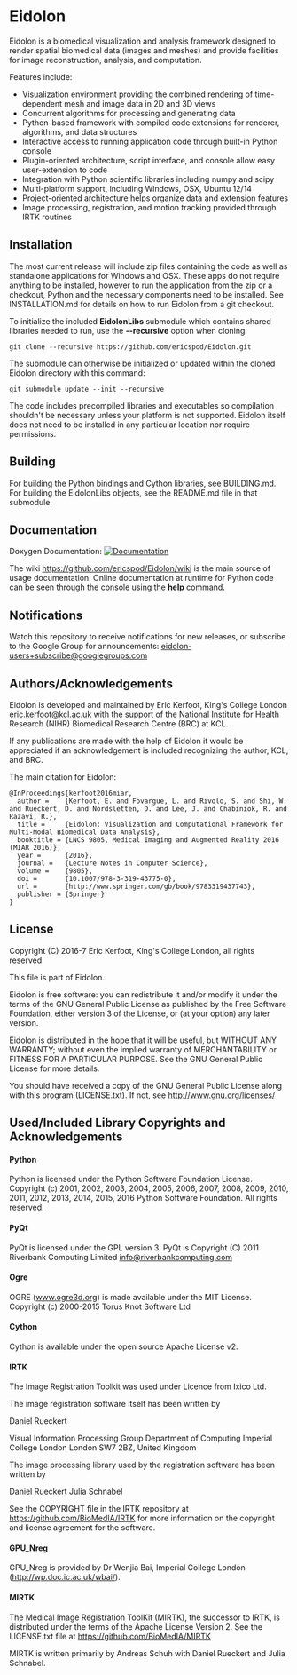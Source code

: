 # Eidolon
Eidolon is a biomedical visualization and analysis framework designed to render spatial biomedical data (images and meshes) and provide facilities for image reconstruction, analysis, and computation.

Features include:

 * Visualization environment providing the combined rendering of time-dependent mesh and image data in 2D and 3D views
 * Concurrent algorithms for processing and generating data
 * Python-based framework with compiled code extensions for renderer, algorithms, and data structures
 * Interactive access to running application code through built-in Python console
 * Plugin-oriented architecture, script interface, and console allow easy user-extension to code 
 * Integration with Python scientific libraries including numpy and scipy
 * Multi-platform support, including Windows, OSX, Ubuntu 12/14
 * Project-oriented architecture helps organize data and extension features
 * Image processing, registration, and motion tracking provided through IRTK routines

## Installation

The most current release will include zip files containing the code as well as standalone applications for Windows and OSX. 
These apps do not require anything to be installed, however to run the application from the zip or a checkout, Python and the necessary components need to be installed.
See INSTALLATION.md for details on how to run Eidolon from a git checkout. 

To initialize the included **EidolonLibs** submodule which contains shared libraries needed to run, use the **--recursive** option when cloning:

    git clone --recursive https://github.com/ericspod/Eidolon.git

The submodule can otherwise be initialized or updated within the cloned Eidolon directory with this command:

    git submodule update --init --recursive
    
The code includes precompiled libraries and executables so compilation shouldn't be necessary unless your platform is not supported. 
Eidolon itself does not need to be installed in any particular location nor require permissions.

## Building

For building the Python bindings and Cython libraries, see BUILDING.md.
For building the EidolonLibs objects, see the README.md file in that submodule.

## Documentation

Doxygen Documentation: [![Documentation](https://codedocs.xyz/ericspod/Eidolon.svg)](https://codedocs.xyz/ericspod/Eidolon/)

The wiki https://github.com/ericspod/Eidolon/wiki is the main source of usage documentation. 
Online documentation at runtime for Python code can be seen through the console using the **help** command.

## Notifications

Watch this repository to receive notifications for new releases, or subscribe to the Google Group for announcements: eidolon-users+subscribe@googlegroups.com

## Authors/Acknowledgements

Eidolon is developed and maintained by Eric Kerfoot, King's College London <eric.kerfoot@kcl.ac.uk> with the support of the National Institute for Health Research (NIHR) Biomedical Research Centre (BRC) at KCL.

If any publications are made with the help of Eidolon it would be appreciated if an acknowledgement is included recognizing the author, KCL, and BRC.

The main citation for Eidolon:

    @InProceedings{kerfoot2016miar,
      author =    {Kerfoot, E. and Fovargue, L. and Rivolo, S. and Shi, W. and Rueckert, D. and Nordsletten, D. and Lee, J. and Chabiniok, R. and Razavi, R.},
      title =     {Eidolon: Visualization and Computational Framework for Multi-Modal Biomedical Data Analysis},
      booktitle = {LNCS 9805, Medical Imaging and Augmented Reality 2016 (MIAR 2016)},
      year =      {2016},
      journal =   {Lecture Notes in Computer Science},
      volume =    {9805},
      doi =       {10.1007/978-3-319-43775-0},
      url =       {http://www.springer.com/gb/book/9783319437743},
      publisher = {Springer}
    }

## License

Copyright (C) 2016-7 Eric Kerfoot, King's College London, all rights reserved

This file is part of Eidolon.

Eidolon is free software: you can redistribute it and/or modify
it under the terms of the GNU General Public License as published by
the Free Software Foundation, either version 3 of the License, or
(at your option) any later version.

Eidolon is distributed in the hope that it will be useful,
but WITHOUT ANY WARRANTY; without even the implied warranty of
MERCHANTABILITY or FITNESS FOR A PARTICULAR PURPOSE.  See the
GNU General Public License for more details.

You should have received a copy of the GNU General Public License along
with this program (LICENSE.txt).  If not, see <http://www.gnu.org/licenses/>

## Used/Included Library Copyrights and Acknowledgements

#### Python

Python is licensed under the Python Software Foundation License.
Copyright (c) 2001, 2002, 2003, 2004, 2005, 2006, 2007, 2008, 2009, 2010, 2011,
2012, 2013, 2014, 2015, 2016 Python Software Foundation.  All rights reserved.

#### PyQt
PyQt is licensed under the GPL version 3.
PyQt is Copyright (C) 2011 Riverbank Computing Limited <info@riverbankcomputing.com>
                                            
#### Ogre

OGRE (www.ogre3d.org) is made available under the MIT License.
Copyright (c) 2000-2015 Torus Knot Software Ltd

#### Cython 

Cython is available under the open source Apache License v2.

#### IRTK

The Image Registration Toolkit was used under Licence from Ixico Ltd. 

The image registration software itself has been written by

Daniel Rueckert

Visual Information Processing Group Department of Computing Imperial College London London SW7 2BZ, United Kingdom

The image processing library used by the registration software has been written by

Daniel Rueckert Julia Schnabel

See the COPYRIGHT file in the IRTK repository at https://github.com/BioMedIA/IRTK for more information on the copyright and license agreement for the software.

#### GPU_Nreg

GPU_Nreg is provided by Dr Wenjia Bai, Imperial College London (http://wp.doc.ic.ac.uk/wbai/).

#### MIRTK 

The Medical Image Registration ToolKit (MIRTK), the successor to IRTK, is distributed under the terms of the Apache License Version 2.
See the LICENSE.txt file at https://github.com/BioMedIA/MIRTK

MIRTK is written primarily by Andreas Schuh with Daniel Rueckert and Julia Schnabel.
